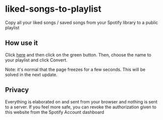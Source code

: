 # liked-songs-to-playlist
Copy all your liked songs / saved songs from your Spotify library to a public playlist
## How use it
Click [here](https://dinoosauro.github.io/liked-songs-to-playlist/) and then click on the green button. Then, choose the name to your playlist and click Convert.

Note: it's normal that the page freezes for a few seconds. This will be solved in the next update.
## Privacy
Everything is elaborated on and sent from your browser and nothing is sent to a server. If you feel more safe, you can revoke the authorization given to this website from the Spotify Account dashboard
